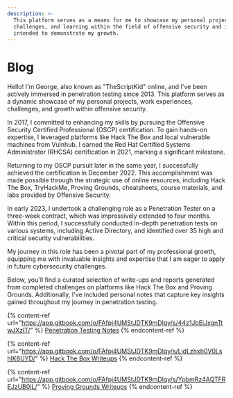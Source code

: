 ```yaml
---
description: >-
  This platform serves as a means for me to showcase my personal projects,
  challenges, and learning within the field of offensive security and is
  intended to demonstrate my growth.
---
```


# Blog

Hello! I'm George, also known as "TheScriptKid" online, and I've been actively immersed in penetration testing since 2013. This platform serves as a dynamic showcase of my personal projects, work experiences, challenges, and growth within offensive security.

In 2017, I committed to enhancing my skills by pursuing the Offensive Security Certified Professional (OSCP) certification. To gain hands-on expertise, I leveraged platforms like Hack The Box and local vulnerable machines from Vulnhub. I earned the Red Hat Certified Systems Administrator (RHCSA) certification in 2021, marking a significant milestone.

Returning to my OSCP pursuit later in the same year, I successfully achieved the certification in December 2022. This accomplishment was made possible through the strategic use of online resources, including Hack The Box, TryHackMe, Proving Grounds, cheatsheets, course materials, and labs provided by Offensive Security.

In early 2023, I undertook a challenging role as a Penetration Tester on a three-week contract, which was impressively extended to four months. Within this period, I successfully conducted in-depth penetration tests on various systems, including Active Directory, and identified over 35 high and critical security vulnerabilities.

My journey in this role has been a pivotal part of my professional growth, equipping me with invaluable insights and expertise that I am eager to apply in future cybersecurity challenges.

Below, you'll find a curated selection of write-ups and reports generated from completed challenges on platforms like Hack The Box and Proving Grounds. Additionally, I've included personal notes that capture key insights gained throughout my journey in penetration testing.&#x20;

{% content-ref url="https://app.gitbook.com/o/FAfpj4UMStJDTK9mDIqy/s/44z1JbEiJxgnTtwJXzlT/" %}
[Penetration Testing Notes](https://app.gitbook.com/o/FAfpj4UMStJDTK9mDIqy/s/44z1JbEiJxgnTtwJXzlT/)
{% endcontent-ref %}

{% content-ref url="https://app.gitbook.com/o/FAfpj4UMStJDTK9mDIqy/s/LjdLzhxh0V0LshlK8UYD/" %}
[Hack The Box Writeups](https://app.gitbook.com/o/FAfpj4UMStJDTK9mDIqy/s/LjdLzhxh0V0LshlK8UYD/)
{% endcontent-ref %}

{% content-ref url="https://app.gitbook.com/o/FAfpj4UMStJDTK9mDIqy/s/YpbmRz4AQTFREJzUB0lL/" %}
[Proving Grounds Writeups](https://app.gitbook.com/o/FAfpj4UMStJDTK9mDIqy/s/YpbmRz4AQTFREJzUB0lL/)
{% endcontent-ref %}
